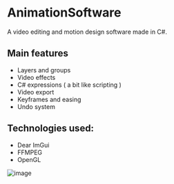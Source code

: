 # AnimationSoftware

A video editing and motion design software made in C#.

## Main features
* Layers and groups
* Video effects
* C# expressions ( a bit like scripting )
* Video export
* Keyframes and easing
* Undo system

## Technologies used:
* Dear ImGui
* FFMPEG
* OpenGL

![image](https://github.com/RedyG/AnimationSoftware/assets/103346770/0ceba729-fec5-40f5-a11f-84f3f86e8327)
